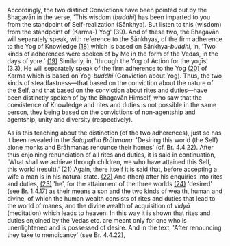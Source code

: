 Accordingly, the two distinct Convictions have been pointed out by the Bhagavān in the verse, 'This wisdom (*buddhi*) has been imparted to you from the standpoint of Self-realization (Sānkhya). But listen to this (wisdom) from the standpoint of (Karma-) Yog' (39). And of these two, the Bhagavān will separately speak, with reference to the Sānkhyas, of the firm adherence to the Yog of Knowledge [\(18\)](#page--1-0) which is based on Sānkhya-*buddhi*, in, 'Two kinds of adherences were spoken of by Me in the form of the Vedas, in the days of yore.' [\(19\)](#page--1-1) Similarly, in, 'through the Yog of Action for the yogīs' (3.3), He will separately speak of the firm adherence to the Yog [\(20\)](#page--1-2) of Karma which is based on Yog-*buddhi* (Conviction about Yog). Thus, the two kinds of steadfastness—that based on the conviction about the nature of the Self, and that based on the conviction about rites and duties—have been distinctly spoken of by the Bhagavān Himself, who saw that the coexistence of Knowledge and rites and duties is not possible in the same person, they being based on the convictions of non-agentship and agentship, unity and diversity (respectively).

As is this teaching about the distinction (of the two adherences), just so has it been revealed in the *Śatapatha Brāhmana*: 'Desiring this world (the Self) alone monks and Brāhmanas renounce their homes' (cf. Br. 4.4.22). After thus enjoining renunciation of all rites and duties, it is said in continuation, 'What shall we achieve through children, we who have attained this Self, this world (result).' [\(21\)](#page--1-3) Again, there itself it is said that, before accepting a wife a man is in his natural state. [\(22\)](#page--1-4) And (then) after his enquiries into rites and duties, [\(23\)](#page--1-5) 'he', for the attainment of the three worlds [\(24\)](#page--1-6) 'desired' (see Br. 1.4.17) as their means a son and the two kinds of wealth, human and divine, of which the human wealth consists of rites and duties that lead to the world of manes, and the divine wealth of acquisition of *vidyā* (meditation) which leads to heaven. In this way it is shown that rites and duties enjoined by the Vedas etc. are meant only for one who is unenlightened and is possessed of desire. And in the text, 'After renouncing they take to mendicancy' (see Br. 4.4.22),